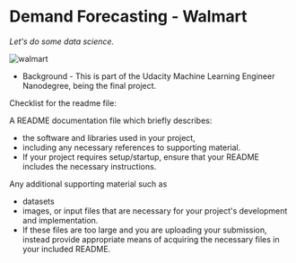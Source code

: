 # Demand Forecasting - Walmart

*Let's do some data science.*

![walmart](https://securitytoday.com/-/media/SEC/Security-Products/Images/2019/09/walmartstore.jpg)

- Background - This is part of the Udacity Machine Learning Engineer Nanodegree, being the final project.


Checklist for the readme file: 

A README documentation file which briefly describes:
- the software and libraries used in your project, 
- including any necessary references to supporting material. 
- If your project requires setup/startup, ensure that your README includes the necessary instructions.

Any additional supporting material such as 
- datasets
- images, or input files that are necessary for your project's development and implementation. 
- If these files are too large and you are uploading your submission, instead provide appropriate means of acquiring the necessary files in your included README.
